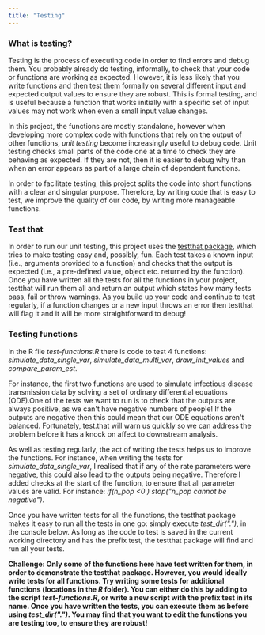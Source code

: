 ```yaml
---
title: "Testing"
---
```


### What is testing? 

Testing is the process of executing code in order to find errors and debug them. You probably already do testing, informally, to check that your code or functions are working as expected. However, it is less likely that you write functions and then test them formally on several different input and expected output values to ensure they are robust. This is formal testing, and is useful because a function that works initially with a specific set of input values may not work when even a small input value changes. 

In this project, the functions are mostly standalone, however when developing more complex code with functions that rely on the output of other functions, *unit testing* become increasingly useful to debug code. Unit testing checks small parts of the code one at a time to check they are behaving as expected. If they are not, then it is easier to debug why than when an error appears as part of a large chain of dependent functions.

In order to facilitate testing, this project splits the code into short functions with a clear and singular purpose. Therefore, by writing code that is easy to test, we improve the quality of our code, by writing more manageable functions. 


### Test that 

In order to run our unit testing, this project uses the [testthat package](https://r-pkgs.org/testing-basics.html), which tries to make testing easy and, possibly, fun. Each test takes a known input (i.e., arguments provided to a function) and checks that the output is expected (i.e., a pre-defined value, object etc. returned by the function). Once you have written all the tests for all the functions in your project, testthat will run them all and return an output which states how many tests pass, fail or throw warnings. As you build up your code and continue to test regularly, if a function changes or a new input throws an error then testthat will flag it and it will be more straightforward to debug! 

### Testing functions

In the R file *test-functions.R* there is code to test 4 functions: *simulate_data_single_var*, *simulate_data_multi_var*, *draw_init_values* and *compare_param_est*. 

For instance, the first two functions are used to simulate infectious disease transmission data by solving a set of ordinary differential equations (ODE).One of the tests we want to run is to check that the outputs are always positive, as we can't have negative numbers of people! If the outputs are negative then this could mean that our ODE equations aren't balanced. Fortunately, test.that will warn us quickly so we can address the problem before it has a knock on affect to downstream analysis. 

As well as testing regularly, the act of writing the tests helps us to improve the functions. For instance, when writing the tests for *simulate_data_single_var*, I realised that if any of the rate parameters were negative, this could also lead to the outputs being negative. Therefore I added checks at the start of the function, to ensure that all parameter values are valid. For instance: *if(n_pop <0 ) stop("n_pop cannot be negative")*. 

Once you have written tests for all the functions, the testthat package makes it easy to run all the tests in one go: simply execute *test_dir(".")*, in the console below. As long as the code to test is saved in the current working directory and has the prefix test, the testthat package will find and run all your tests. 

**Challenge: Only some of the functions here have test written for them, in order to demonstrate the testthat package. However, you would ideally write tests for all functions. Try writing some tests for additional functions (locations in the *R* folder). You can either do this by adding to the script *test-functions.R*, or write a new script with the prefix test in its name. Once you have written the tests, you can execute them as before using *test_dir(".")*. You may find that you want to edit the functions you are testing too, to ensure they are robust!**



 


